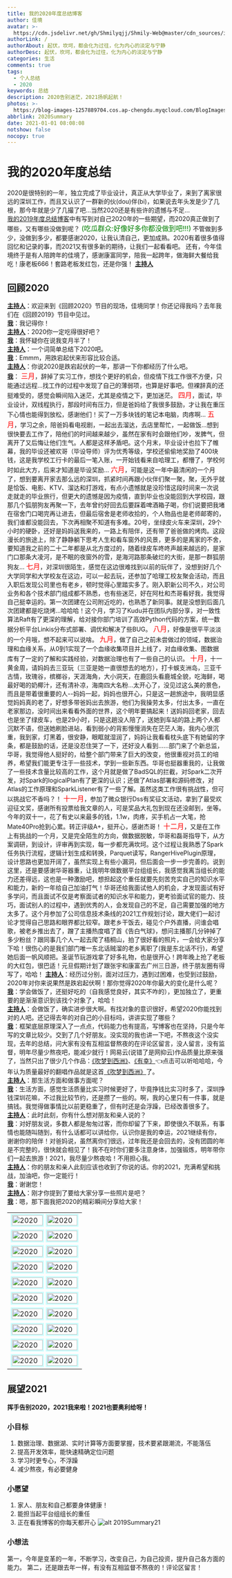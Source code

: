 ```yaml
---
title: 我的2020年度总结博客
author: 佳境
avatar: >-
  https://cdn.jsdelivr.net/gh/Shmilyqjj/Shmily-Web@master/cdn_sources/img/custom/avatar.jpg
authorLink: /
authorAbout: 起伏，坎坷，都会化为过往，化为内心的淡定与宁静
authorDesc: 起伏，坎坷，都会化为过往，化为内心的淡定与宁静
categories: 生活
comments: true
tags:
  - 个人总结
  - 2020
keywords: 总结
description: 2020告别迷茫，2021扬帆起航！
photos: >-
  https://blog-images-1257889704.cos.ap-chengdu.myqcloud.com/BlogImages/Life/2020Summary/2020Summary-cover.jpg
abbrlink: 2020Summary
date: 2021-01-01 08:08:08
notshow: false
nocopy: true
---
```


# 我的2020年度总结  
2020是很特别的一年，独立完成了毕业设计，真正从大学毕业了，来到了离家很远的深圳工作，而且又认识了一群新的伙(dou)伴(bi)，如果说去年头发是少了几根，那今年就是少了几撮了吧...当然2020还是有些许的遗憾与不足...  
[我的2019年度总结博客](https://shmily-qjj.top/2019Summary/)中有写到对自己2020年的一些期望，而2020真正做到了哪些，又有哪些没做到呢？
<font color="green"  size="3">(吃瓜群众:好像好多你都没做到吧!!!)</font>
不管做到多少，没做到多少，都要感谢2020，让我认清自己，更加成熟。2020有着很多值得回忆和记录的事，而2021又有很多新的期待，让我们一起看看吧。
还有，今年佳境终于是有人陪跨年的佳境了，感谢康富同学，陪我一起跨年，做海鲜大餐给我吃！康老板666！套路老板发红包，还是你强！
<u>**主持人**</u>

## 回顾2020
<u>**主持人**</u>：欢迎来到《回顾2020》节目的现场，佳境同学！你还记得我吗？去年我们在《回顾2019》节目中见过。  
<u>**我**</u>：我记得你！  
<u>**主持人**</u>：2020你一定吃得很好吧？  
<u>**我**</u>：我怀疑你在说我变月半了！  
<u>**主持人**</u>：一个词简单总结下2020吧。  
<u>**我**</u>：Emmm，用跌宕起伏来形容比较合适。  
<u>**主持人**</u>：你说2020是跌宕起伏的一年，那讲一下你都经历了什么吧。  
<u>**我**</u>：
<font size="3" color="red">三月</font>，辞掉了实习工作，想找个更好的机会，但疫情下找工作很不方便，只能通过远程...找工作的过程中发现了自己的薄弱项，也算是好事吧。但裸辞真的还挺难受的，感觉会瞬间陷入迷茫，尤其是疫情之下，更加迷茫。
<font size="3" color="red">四月</font>，面试，毕业设计，双线程执行，那段时间有压力，但是爸妈给了我很多鼓励，才让我在重压下心情也能得到放松，感谢他们！买了一万多块钱的笔记本电脑，肉疼啊...
<font size="3" color="red">五月</font>，学习之余，陪爸妈看电视剧，一起出去溜达，去店里帮忙，一起做饭...想到很快要去工作了，陪他们的时间越来越少，虽然在家有时会跟他们吵，发脾气，但离开了又后悔让他们生气。人都是这样矛盾吧。这个月末，毕业设计也拉下了帷幕，我的毕设还被欢哥（毕设导师）评为优秀等级，学校还偷偷地奖励了400块钱，这是我学校工行卡的最后一笔入账，一开始钱看来自哈理工，都懵了，学校何时如此大方，后来才知道是毕设奖励...
<font size="3" color="red">六月</font>，可能是这一年中最清闲的一个月了，想到要离开家去那么远的深圳，抓紧时间再跟小伙伴们聚一聚，聚，无外乎就是恰饭、电影、KTV、溜达和打游戏，有点小遗憾就是没珍惜这段时间来一次说走就走的毕业旅行，但更大的遗憾是因为疫情，直到毕业也没能回到大学校园，跟那几个狐朋狗友再聚一下，去年曾约好回去后要踩着啤酒箱子喝，你们说要把我堵在宿舍门口喝完再让进去，但最后宿舍是老师收拾的，个人物品也是老师邮寄的，我们谁都没能回去，下次再相聚不知道有多难。20号，坐绿皮火车来深圳，29个小时的硬卧，还好是妈妈送我来的，一路上有陪伴，还有带了爸爸做的烤肉。这段漫长的旅途上，除了静静躺下思考人生和看车窗外的风景，更多的是离家的不舍，要知道我之前的二十二年都是从北方度过的，随着绿皮车咚咚声越来越远的，是家门口那条大凌河，是不眠的夜窗外的雪，是海河路那条破烂的大街，是那一群狐朋狗友...
<font size="3" color="red">七月</font>，对深圳很陌生，感觉在这边很难找到以前的玩伴了，没想到好几个大学同学和大学校友在这边，可以一起去玩，还参加了哈理工校友聚会活动，而且入职后发现公司里也有老乡，顿时觉得心里踏实多了。刚入职新公司不久，对公司业务和各个技术部门组成都不熟悉，也有些迷茫，好在阿杜和杰哥看好我，我觉得自己挺幸运的。第一次团建在公司附近吃的，也熟悉了新同事。就是没想到后面几次团建都是吃烧烤...哈哈哈！这个月，学习了Kudu并在团队内部分享，对一致性算法Raft有了更深的理解，给对接你部门培训了高效Python代码的方案，统一数据分析平台Linkis分布式部署、调优和解决了些BUG。
<font size="3" color="red">八月</font>，好像是很平平淡淡的一个月哦，想不起来可以说啥。
<font size="3" color="red">九月</font>，做了自己之前未尝做过的领域，数据治理和血缘关系，从0到1实现了一个血缘收集项目并上线了，对血缘收集、图数据库有了一定的了解和实践经验，对数据治理也有了一些自己的认识。 
<font size="3" color="red">十月</font>，十一黄金周，请妈妈去三亚玩（三亚是她一直很想去的地方），打卡蜈支洲岛，三亚千古情，玫瑰谷，槟榔谷，天涯海角，大小洞天，在鹿回头看鹿城全貌，吃海鲜，喝最好喝的奶椰汁，还有清补凉，海南四大名粉...太开心了，没见过这么美的景色，而且是带着很重要的人--妈妈一起，妈妈也很开心，只是这一趟旅途中，我明显感觉妈妈真的老了，好想多带爸妈出去旅游，他们为我操劳太多，付出太多，一直在老家那边，没时间出来看看外面的世界，这个明年要搞起来！送妈妈回老家，回去也是坐了绿皮车，也是29小时，只是这趟没人陪了，送她到车站的路上两个人都沉默不语，但送她刷脸进站，看到弱小的背影慢慢消失在茫茫人海，我内心很沉重，我到家，灯黑着，很安静，眼眶就湿润了，妈妈让我看看枕头底下有她留的字条，都是鼓励的话，还是没忍住哭了一下，还好没人看到......部门来了个新总监，华哥，我觉得他人挺好的，给整个部门带来了巨大的改变，他很重视对员工的培养，希望我们能更专注于一些技术，学到一些新东西。华哥也挺器重我的，让我做了一些技术含量比较高的工作，这个月就是做了BadSQL的拦截，对Spark二次开发，对Spark的logicalPlan有了更深的认识；还做了Atlas部署和源码修改，对Atlas的工作原理和SparkListener有了一些了解。虽然这类工作很有挑战性，但可以挑战它不香吗？！
<font size="3" color="red">十一月</font>，参加了微众银行Dss有奖征文活动，拿到了最受欢迎征文奖，感谢所有投票给我文章的人，可是奖品大礼包到现在还没邮到，坐等。今年的双十一，花了有史以来最多的钱，1.1w，肉疼，买手机占一大笔，抢Mate40Pro抢到心累。转正评级A+，挺开心，感谢杰哥！
<font size="3" color="red">十二月</font>，又是在工作上有挑战的一个月，又是完全陌生的方向，做数据脱敏，华哥和磊哥指导下，从方案调研，到设计，评审再到实现，每一步都充满坎坷。这个过程让我熟悉了Spark任务执行流程，逻辑计划生成和转换，Parquet读写，RangerHivePlugin原理，设计思路也更加开阔了，虽然实现上有些小漏洞，但后面会一步一步完善的。说到这里，还是要感谢华哥器重，让我明年做数据平台组组长，我感觉我离当组长的能力还差得远，这也是一种激励吧，想担起这个重任就要先刻苦充实自己的知识水平和能力，新的一年给自己加油打气！华哥还给我面试他人的机会，才发现面试有好多学问，而且面试不仅是考察面试者的知识水平和能力，更考验面试官的能力、技巧，面试别人的过程中，遇到优秀的人，会发现自己的不足，自己需要加强的地方太多了。这个月参加了公司信息技术条线的2021工作规划讨论，跟大佬们一起讨论才觉得自己思路和眼界都比较窄。跟老乡干饭去，碰见个户外直播，问谁会唱歌，被老乡推出去了，蹭了主播热度唱了首《告白气球》，想问主播那几分钟掉了多少粉丝？跟同事几个人一起去爬了梧桐山，拍了很好看的照片，一会给大家分享下哈！很伤心的是我们部门唯一东北话贼溜的老乡离职了(我是东北话不行)，希望她后面一帆风顺把。圣诞节玩游戏拿了好多礼物，也是很开心！跨年晚上抢了老板的大红包，很巴适！元旦假期计划了跟张宇和康富去广州三日游，终于朋友圈有得写了，哈哈！
<u>**主持人**</u>：经历过分别，面对过压力，遇到过困难，也受到过鼓励，2020年对你来说果然是跌宕起伏啊！那你觉得2020年你最大的变化是什么呢？  
<u>**我**</u>：学会做饭了，还挺好吃的（自我感觉良好，其实不咋的），更加独立了，更重要的是渐渐意识到该找个对象了，哈哈！  
<u>**主持人**</u>：会做饭了，确实进步很大啊。有找对象的意识很好，希望2020你能找到对的人吧。还记得去年的对自己的小目标吗，讲讲实现了哪些？  
<u>**我**</u>：框架底层原理深入了一点点，代码能力也有提高，写博客也在坚持，只是今年写的文章比较少。交到了几个好朋友。没实现的我也讲一下吧，不熬夜这个没实现，去年的总结，问大家有没有互相监督熬夜的在评论区留言，没人留言，没有监督，明年尽量少熬夜吧，能减少就行！网易云(说错了是网抑云)作品质量比原来强了，当然只出了很少几个作品：[《吹梦到西洲》](http://5sing.kugou.com/fc/17562644.html)、[《有幸》](https://music.163.com/#/song?id=1456428360)👈点击可以听哈哈哈，今年认为质量最好的翻唱作品就是这首[《吹梦到西洲》](http://5sing.kugou.com/fc/17562644.html)了。    
<u>**主持人**</u>：那生活方面和做事方面呢？  
<u>**我**</u>：生活方面，感觉生活质量比实习时候更好了，毕竟挣钱比实习时多了，深圳挣钱深圳花嘛，不过我比较节约，还是攒了一些的。啊，我的心里只有一件事，就是搞钱。我觉得做事情比以前更稳重了，但有时还是会浮躁，已经改善很多了。    
<u>**主持人**</u>：此时此刻，你有什么想对朋友和亲人说的？  
<u>**我**</u>：对好朋友说，多数人都是匆匆过客，而你却留了下来，即使很久不联系，有事情也能随叫随到，有什么话都可以讲给你，认识你是我的幸运，2021继续有你，谢谢你的陪伴！对爸妈说，虽然离你们很远，过年我还是会回去的，没有团圆的年是不完整的，很快就会相见了！我不在时你们要多注意身体，加强锻炼，明年带你们一起去旅游！2021，我尽量少熬夜哈！不用担心我。  
<u>**主持人**</u>：你的朋友和亲人此刻应该也收到了你说的话。你的2021，充满希望和挑战，加油吧，你一定能行！  
<u>**我**</u>：谢谢您！  
<u>**主持人**</u>：刚才你提到了要给大家分享一些照片是吧？  
<u>**我**</u>：嗯，那下面我把2020的精彩瞬间分享给大家！  

|   |   |
| ---- | ---- |
| <img src="https://blog-images-1257889704.cos.ap-chengdu.myqcloud.com/BlogImages/Life/2020Summary/2020Summary01.jpg" width=100% style="border:solid 3px #CCFFFF" title="2020" align=left alt="2020"> | <img src="https://blog-images-1257889704.cos.ap-chengdu.myqcloud.com/BlogImages/Life/2020Summary/2020Summary02.jpg" width=100% style="border:solid 3px #CCFFFF" title="2020" align=right alt="2020"> |
| <img src="https://blog-images-1257889704.cos.ap-chengdu.myqcloud.com/BlogImages/Life/2020Summary/2020Summary03.jpg" width=100% style="border:solid 3px #CCFFFF" title="2020" align=left alt="2020"> | <img src="https://blog-images-1257889704.cos.ap-chengdu.myqcloud.com/BlogImages/Life/2020Summary/2020Summary04.jpg" width=100% style="border:solid 3px #CCFFFF" title="2020" align=right alt="2020"> |
| <img src="https://blog-images-1257889704.cos.ap-chengdu.myqcloud.com/BlogImages/Life/2020Summary/2020Summary05.jpg" width=100% style="border:solid 3px #CCFFFF" title="2020" align=left alt="2020"> | <img src="https://blog-images-1257889704.cos.ap-chengdu.myqcloud.com/BlogImages/Life/2020Summary/2020Summary06.jpg" width=100% style="border:solid 3px #CCFFFF" title="2020" align=right alt="2020"> |
| <img src="https://blog-images-1257889704.cos.ap-chengdu.myqcloud.com/BlogImages/Life/2020Summary/2020Summary07.jpg" width=100% style="border:solid 3px #CCFFFF" title="2020" align=left alt="2020"> | <img src="https://blog-images-1257889704.cos.ap-chengdu.myqcloud.com/BlogImages/Life/2020Summary/2020Summary08.jpg" width=100% style="border:solid 3px #CCFFFF" title="2020" align=right alt="2020"> |
| <img src="https://blog-images-1257889704.cos.ap-chengdu.myqcloud.com/BlogImages/Life/2020Summary/2020Summary09.jpg" width=100% style="border:solid 3px #CCFFFF" title="2020" align=left alt="2020"> | <img src="https://blog-images-1257889704.cos.ap-chengdu.myqcloud.com/BlogImages/Life/2020Summary/2020Summary10.jpg" width=100% style="border:solid 3px #CCFFFF" title="2020" align=right alt="2020"> |
| <img src="https://blog-images-1257889704.cos.ap-chengdu.myqcloud.com/BlogImages/Life/2020Summary/2020Summary11.jpg" width=100% style="border:solid 3px #CCFFFF" title="2020" align=left alt="2020"> | <img src="https://blog-images-1257889704.cos.ap-chengdu.myqcloud.com/BlogImages/Life/2020Summary/2020Summary12.jpg" width=100% style="border:solid 3px #CCFFFF" title="2020" align=right alt="2020"> |
| <img src="https://blog-images-1257889704.cos.ap-chengdu.myqcloud.com/BlogImages/Life/2020Summary/2020Summary13.jpg" width=100% style="border:solid 3px #CCFFFF" title="2020" align=left alt="2020"> | <img src="https://blog-images-1257889704.cos.ap-chengdu.myqcloud.com/BlogImages/Life/2020Summary/2020Summary14.jpg" width=100% style="border:solid 3px #CCFFFF" title="2020" align=right alt="2020"> |
| <img src="https://blog-images-1257889704.cos.ap-chengdu.myqcloud.com/BlogImages/Life/2020Summary/2020Summary15.jpg" width=100% style="border:solid 3px #CCFFFF" title="2020" align=left alt="2020"> | <img src="https://blog-images-1257889704.cos.ap-chengdu.myqcloud.com/BlogImages/Life/2020Summary/2020Summary16.jpg" width=100% style="border:solid 3px #CCFFFF" title="2020" align=right alt="2020"> |
| <img src="https://blog-images-1257889704.cos.ap-chengdu.myqcloud.com/BlogImages/Life/2020Summary/2020Summary17.jpg" width=100% style="border:solid 3px #CCFFFF" title="2020" align=left alt="2020"> | <img src="https://blog-images-1257889704.cos.ap-chengdu.myqcloud.com/BlogImages/Life/2020Summary/2020Summary18.jpg" width=100% style="border:solid 3px #CCFFFF" title="2020" align=right alt="2020"> |
| <img src="https://blog-images-1257889704.cos.ap-chengdu.myqcloud.com/BlogImages/Life/2020Summary/2020Summary19.jpg" width=100% style="border:solid 3px #CCFFFF" title="2020" align=left alt="2020"> | <img src="https://blog-images-1257889704.cos.ap-chengdu.myqcloud.com/BlogImages/Life/2020Summary/2020Summary20.jpg" width=100% style="border:solid 3px #CCFFFF" title="2020" align=right alt="2020"> |


## 展望2021    
**挥手告别2020，2021我来啦！2021也要奥利给呀！**
### 小目标  
1. 数据治理、数据湖、实时计算等方面要掌握，技术要紧跟潮流，不能落伍
2. 提高开发效率，能快速精确定位问题
3. 学习时更专心，不浮躁
4. 减少熬夜，有必要健身

### 小愿望  
1. 家人、朋友和自己都要身体健康！
2. 能担当起平台组组长的重任
3. 正在看我博客的你每天都开心
![alt 2019Summary21](https://blog-images-1257889704.cos.ap-chengdu.myqcloud.com/BlogImages/Life/2019Summary/2019Summary21.jpeg)

### 小想法  
第一，今年是变革的一年，不断学习，改变自己，为自己投资，提升自己各方面的能力。
第二，还是跟去年一样，有没有互相监督不熬夜的！评论区留言！ 

